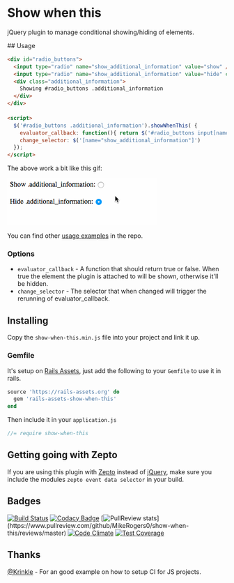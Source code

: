 # Show when this
jQuery plugin to manage conditional showing/hiding of elements.

## Usage

```html
<div id="radio_buttons">
  <input type="radio" name="show_additional_information" value="show" />
  <input type="radio" name="show_additional_information" value="hide" checked="checked" />
  <div class="additional_information">
    Showing #radio_buttons .additional_information
  </div>
</div>

<script>
  $('#radio_buttons .additional_information').showWhenThis( {
    evaluator_callback: function(){ return $('#radio_buttons input[name="show_additional_information"]:checked').val() == '1' },
    change_selector: $('[name="show_additional_information"]')
  });
</script>
```

The above work a bit like this gif:

<img src="https://raw.githubusercontent.com/MikeRogers0/show-when-this/master/examples/show-when-this-radio-buttons.gif" alt="Radio buttons example" style="border:0;">

You can find other [usage examples](https://github.com/MikeRogers0/show-when-this/tree/master/examples) in the repo.

### Options
* `evaluator_callback` - A function that should return true or false. When true the element the plugin is attached to will be shown, otherwise it'll be hidden.
* `change_selector` - The selector that when changed will trigger the rerunning of evaluator_callback.

## Installing

Copy the `show-when-this.min.js` file into your project and link it up.

### Gemfile

It's setup on [Rails Assets](https://rails-assets.org/), just add the following to your `Gemfile` to use it in rails.

```ruby
source 'https://rails-assets.org' do
  gem 'rails-assets-show-when-this'
end
```

Then include it in your `application.js`

```js
//= require show-when-this
```

## Getting going with Zepto

If you are using this plugin with [Zepto](http://zeptojs.com/) instead of [jQuery](http://jquery.com/), make sure you include the modules `zepto event data selector` in your build.

## Badges
[![Build Status](https://travis-ci.org/MikeRogers0/show-when-this.svg?branch=master)](https://travis-ci.org/MikeRogers0/show-when-this)
[![Codacy Badge](https://www.codacy.com/project/badge/f83d2a3a47cc4860a71969875dba8f31)](https://www.codacy.com/public/me_8/show-when-this)
[![PullReview stats](https://www.pullreview.com/github/MikeRogers0/show-when-this/badges/master.svg?)](https://www.pullreview.com/github/MikeRogers0/show-when-this/reviews/master)
[![Code Climate](https://codeclimate.com/github/MikeRogers0/show-when-this/badges/gpa.svg)](https://codeclimate.com/github/MikeRogers0/show-when-this)
[![Test Coverage](https://codeclimate.com/github/MikeRogers0/show-when-this/badges/coverage.svg)](https://codeclimate.com/github/MikeRogers0/show-when-this)

## Thanks

[@Krinkle](https://github.com/Krinkle/travis-ci-node-and-browser-qunit) - For an good example on how to setup CI for JS projects.
